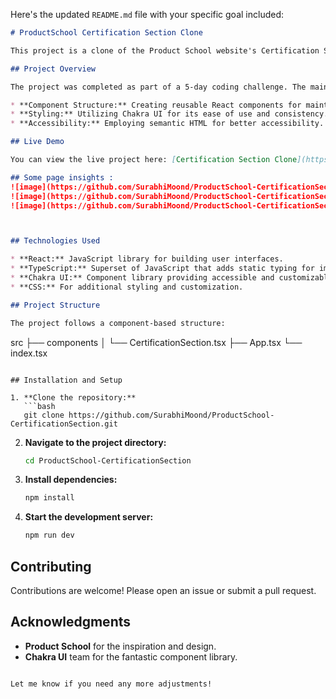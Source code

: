 Here's the updated `README.md` file with your specific goal included:

```markdown
# ProductSchool Certification Section Clone

This project is a clone of the Product School website's Certification Section, built using React, TypeScript, and Chakra UI for styling.

## Project Overview

The project was completed as part of a 5-day coding challenge. The main aim of this project was to check my learning skills acquired during my journey at Masai, specifically focusing on my knowledge of React. The challenge involved replicating the look and feel of the Product School Certification Section, emphasizing:

* **Component Structure:** Creating reusable React components for maintainability.
* **Styling:** Utilizing Chakra UI for its ease of use and consistency.
* **Accessibility:** Employing semantic HTML for better accessibility.

## Live Demo

You can view the live project here: [Certification Section Clone](https://6641f3594c729c0300f5e054--sprightly-phoenix-e4e4d9.netlify.app/)

## Some page insights : 
![image](https://github.com/SurabhiMoond/ProductSchool-CertificationSection/assets/154314470/e79e4d42-cfdb-4b9f-9a01-a26dd3f208c4)![image](https://github.com/SurabhiMoond/ProductSchool-CertificationSection/assets/154314470/052d1fac-6961-40fe-b6e0-8dbd310bb3dc)
![image](https://github.com/SurabhiMoond/ProductSchool-CertificationSection/assets/154314470/205cf21a-7e12-41d1-8b58-5b3204095c57)
![image](https://github.com/SurabhiMoond/ProductSchool-CertificationSection/assets/154314470/91d23b5c-98a0-49d4-ada6-ee27297049cc)



## Technologies Used

* **React:** JavaScript library for building user interfaces.
* **TypeScript:** Superset of JavaScript that adds static typing for improved code quality.
* **Chakra UI:** Component library providing accessible and customizable UI elements.
* **CSS:** For additional styling and customization.

## Project Structure

The project follows a component-based structure:

```
src
├── components
│   └── CertificationSection.tsx
├── App.tsx
└── index.tsx
```

## Installation and Setup

1. **Clone the repository:**
   ```bash
   git clone https://github.com/SurabhiMoond/ProductSchool-CertificationSection.git
   ```
2. **Navigate to the project directory:**
   ```bash
   cd ProductSchool-CertificationSection
   ```
3. **Install dependencies:**
   ```bash
   npm install
   ```
4. **Start the development server:**
   ```bash
   npm run dev
   ```

## Contributing

Contributions are welcome! Please open an issue or submit a pull request.

## Acknowledgments

* **Product School** for the inspiration and design.
* **Chakra UI** team for the fantastic component library.
```

Let me know if you need any more adjustments!
